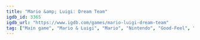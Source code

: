 ```yaml
---
title: "Mario &amp; Luigi: Dream Team"
igdb_id: 3365
igdb_url: "https://www.igdb.com/games/mario-luigi-dream-team"
tag: ["Main game", "Mario & Luigi", "Mario", "Nintendo", "Good-Feel", "AlphaDream", "Puzzle", "Role-playing (RPG)", "Quiz/Trivia", "Adventure", "Single player", "Side view", "Action", "Comedy"]
---
```

